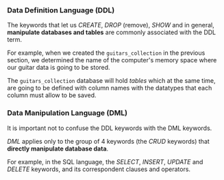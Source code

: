 ### Data Definition Language (DDL)

The keywords that let us _CREATE_, _DROP_ (remove), _SHOW_ and in general, __manipulate databases and tables__ are commonly associated with the DDL term.

For example, when we created the `guitars_collection` in the previous section, we determined the name of the computer's memory space where our guitar data is going to be stored.

The `guitars_collection` database will hold _tables_ which at the same time, are going to be defined with column names with the datatypes that each column must allow to be saved.

### Data Manipulation Language (DML)

It is important not to confuse the DDL keywords with the DML keywords.

_DML_ applies only to the group of 4 keywords (the _CRUD_ keywords) that __directly manipulate database data__.

For example, in the SQL language, the _SELECT_, _INSERT_, _UPDATE_ and _DELETE_ keywords, and its correspondent clauses and operators.